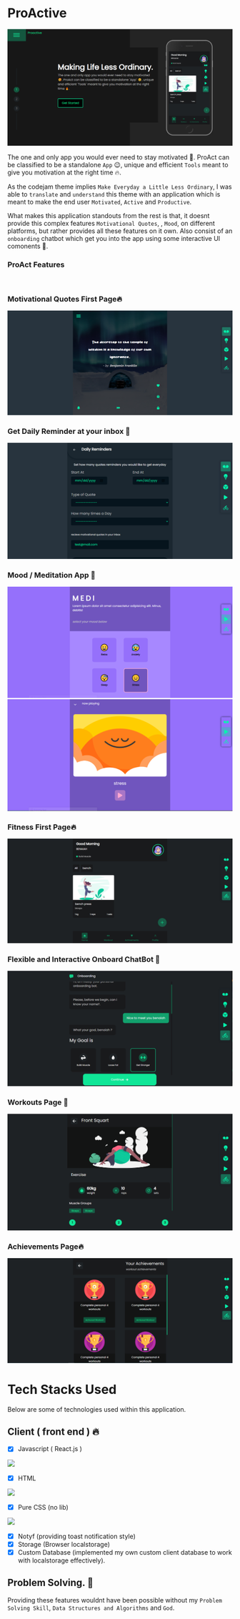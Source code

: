 # ProActive



</center>

<img src="https://raw.githubusercontent.com/Benrobo/proact/master/readmeimg/home.PNG">

The one and only app you would ever need to stay motivated 🥰. ProAct can be classified to be a standalone `App` 😉, unique and efficient `Tools` meant to give you motivation at the right time 🔥.

As the codejam theme implies `Make Everyday a Little Less Ordinary`, I was able to `translate` and `understand` this theme with an application which is meant to make the end user `Motivated`, `Active` and `Productive`.

What makes this application standouts from the rest is that, it doesnt provide this complex features `Motivational Quotes`, , `Mood`, on different platforms, but rather provides all these features on it own. Also consist of an `onboarding` chatbot which get you into the app using some interactive UI comonents 🥰.


### ProAct Features
<br/>

### Motivational Quotes First Page🔥
<img src="https://raw.githubusercontent.com/Benrobo/proact/master/readmeimg/quote.PNG">

### Get Daily Reminder at your inbox 🥰

<img src="https://raw.githubusercontent.com/Benrobo/proact/master/readmeimg/reminder.PNG">


### Mood / Meditation App 🥰

<img src="https://raw.githubusercontent.com/Benrobo/proact/master/readmeimg/medi.PNG">

<img src="https://raw.githubusercontent.com/Benrobo/proact/master/readmeimg/medi2.PNG">


### Fitness First Page🔥
<img src="https://raw.githubusercontent.com/Benrobo/proact/master/readmeimg/fit1.PNG">

### Flexible and Interactive Onboard ChatBot 🥰
<img src="https://raw.githubusercontent.com/Benrobo/proact/master/readmeimg/proact.PNG">

### Workouts Page 🥰
<img src="https://raw.githubusercontent.com/Benrobo/proact/master/readmeimg/workouts.PNG">

### Achievements Page🔥
<img src="https://raw.githubusercontent.com/Benrobo/proact/master/readmeimg/fit3.PNG">


# Tech Stacks Used

Below are some of technologies used within this application.

## Client ( front end ) 🔥
- [x] Javascript ( React.js ) 
  
<img src="https://img.shields.io/badge/React-20232A?style=for-the-badge&logo=react&logoColor=61DAFB">

- [x] HTML

<img src="https://img.shields.io/badge/HTML5-E34F26?style=for-the-badge&logo=html5&logoColor=white" />

- [x] Pure CSS (no lib)

<img src="https://img.shields.io/badge/CSS3-1572B6?style=for-the-badge&logo=css3&logoColor=white" />

- [x] Notyf (providing toast notification style)
- [x] Storage (Browser localstorage) 
- [x] Custom Database (implemented my own custom client database to work with localstorage effectively). 

## Problem Solving. 🥰
Providing these features wouldnt have been possible without my `Problem Solving Skill`, `Data Structures and Algorithms` and `God`.


